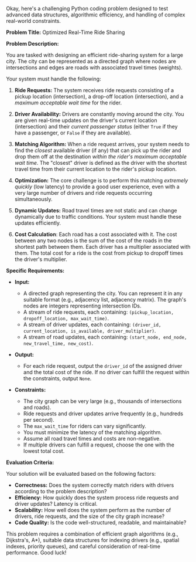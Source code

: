 Okay, here's a challenging Python coding problem designed to test advanced data structures, algorithmic efficiency, and handling of complex real-world constraints.

**Problem Title:** Optimized Real-Time Ride Sharing

**Problem Description:**

You are tasked with designing an efficient ride-sharing system for a large city.  The city can be represented as a directed graph where nodes are intersections and edges are roads with associated travel times (weights).

Your system must handle the following:

1.  **Ride Requests:**  The system receives ride requests consisting of a pickup location (intersection), a drop-off location (intersection), and a *maximum acceptable wait time* for the rider.

2.  **Driver Availability:**  Drivers are constantly moving around the city. You are given real-time updates on the driver's current location (intersection) and their *current passenger status* (either `True` if they have a passenger, or `False` if they are available).

3.  **Matching Algorithm:**  When a ride request arrives, your system needs to find the *closest* available driver (if any) that can pick up the rider and drop them off at the destination *within the rider's maximum acceptable wait time*. The "closest" driver is defined as the driver with the shortest travel time from their current location to the rider's pickup location.

4.  **Optimization:**  The core challenge is to perform this matching *extremely quickly* (low latency) to provide a good user experience, even with a very large number of drivers and ride requests occurring simultaneously.

5.  **Dynamic Updates:** Road travel times are not static and can change dynamically due to traffic conditions. Your system must handle these updates efficiently.

6.  **Cost Calculation**: Each road has a cost associated with it. The cost between any two nodes is the sum of the cost of the roads in the shortest path between them. Each driver has a multiplier associated with them. The total cost for a ride is the cost from pickup to dropoff times the driver's multiplier.

**Specific Requirements:**

*   **Input:**
    *   A directed graph representing the city. You can represent it in any suitable format (e.g., adjacency list, adjacency matrix). The graph's nodes are integers representing intersection IDs.
    *   A stream of ride requests, each containing: `(pickup_location, dropoff_location, max_wait_time)`.
    *   A stream of driver updates, each containing: `(driver_id, current_location, is_available, driver_multiplier)`.
    *   A stream of road updates, each containing: `(start_node, end_node, new_travel_time, new_cost)`.

*   **Output:**
    *   For each ride request, output the `driver_id` of the assigned driver and the total cost of the ride. If no driver can fulfill the request within the constraints, output `None`.

*   **Constraints:**
    *   The city graph can be very large (e.g., thousands of intersections and roads).
    *   Ride requests and driver updates arrive frequently (e.g., hundreds per second).
    *   The `max_wait_time` for riders can vary significantly.
    *   You must minimize the latency of the matching algorithm.
    *   Assume all road travel times and costs are non-negative.
    *   If multiple drivers can fulfill a request, choose the one with the lowest total cost.

**Evaluation Criteria:**

Your solution will be evaluated based on the following factors:

*   **Correctness:**  Does the system correctly match riders with drivers according to the problem description?
*   **Efficiency:**  How quickly does the system process ride requests and driver updates?  Latency is critical.
*   **Scalability:**  How well does the system perform as the number of drivers, ride requests, and the size of the city graph increase?
*   **Code Quality:**  Is the code well-structured, readable, and maintainable?

This problem requires a combination of efficient graph algorithms (e.g., Dijkstra's, A\*), suitable data structures for indexing drivers (e.g., spatial indexes, priority queues), and careful consideration of real-time performance. Good luck!
